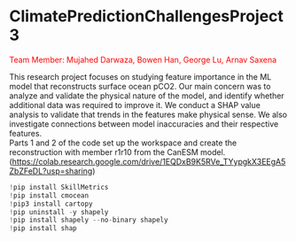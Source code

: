 # ClimatePredictionChallengesProject3
<span style="color:red">Team Member: Mujahed Darwaza, Bowen Han, George Lu, Arnav Saxena

This research project focuses on studying feature importance in the ML model that reconstructs surface ocean pCO2. Our main concern was to analyze and validate the physical nature of the model, and identify whether additional data was required to improve it. We conduct a SHAP value analysis to validate that trends in the features make physical sense. We also investigate connections between model inaccuracies and their respective features.\
Parts 1 and 2 of the code set up the workspace and create the reconstruction with member r1r10 from the CanESM model.\
(https://colab.research.google.com/drive/1EQDxB9K5RVe_TYypgkX3EEgA5ZbZFeDL?usp=sharing)
~~~python
!pip install SkillMetrics
!pip install cmocean
!pip3 install cartopy
!pip uninstall -y shapely
!pip install shapely --no-binary shapely
!pip install shap
~~~

